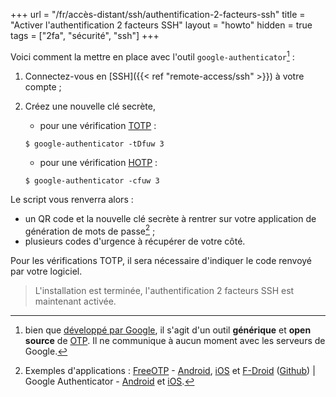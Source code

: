 +++
url = "/fr/accès-distant/ssh/authentification-2-facteurs-ssh"
title = "Activer l'authentification 2 facteurs SSH"
layout = "howto"
hidden = true
tags = ["2fa", "sécurité", "ssh"]
+++

Voici comment la mettre en place avec l'outil `google-authenticator`[^1] :

1. Connectez-vous en [SSH]({{< ref "remote-access/ssh" >}}) à votre compte ;

2. Créez une nouvelle clé secrète,

    - pour une vérification [TOTP](https://en.wikipedia.org/wiki/Time-based_One-Time_Password) : 
    ```shell
    $ google-authenticator -tDfuw 3
    ```
    
    - pour une vérification [HOTP](https://en.wikipedia.org/wiki/HMAC-based_one-time_password) :
    ```shell
    $ google-authenticator -cfuw 3
    ```
  
Le script vous renverra alors :
 - un QR code et la nouvelle clé secrète à rentrer sur votre application de génération de mots de passe[^2] ;
 - plusieurs codes d'urgence à récupérer de votre côté.

Pour les vérifications TOTP, il sera nécessaire d'indiquer le code renvoyé par votre logiciel.

> L'installation est terminée, l'authentification 2 facteurs SSH est maintenant activée.

[^1]: bien que [développé par Google](https://github.com/google/google-authenticator-libpam/), il s'agit d'un outil **générique** et **open source** de [OTP](https://fr.wikipedia.org/wiki/Mot_de_passe_%C3%A0_usage_unique). Il ne communique à aucun moment avec les serveurs de Google.
[^2]: Exemples d'applications : [FreeOTP](https://freeotp.github.io/) - [Android](https://play.google.com/store/apps/details?id=org.fedorahosted.freeotp), [iOS](https://itunes.apple.com/us/app/freeotp-authenticator/id872559395?mt=8) et [F-Droid](https://f-droid.org/packages/org.fedorahosted.freeotp) ([Github](https://github.com/freeotp)) | Google Authenticator - [Android](https://play.google.com/store/apps/details?id=com.google.android.apps.authenticator2) et [iOS](https://apps.apple.com/fr/app/google-authenticator/id388497605).
